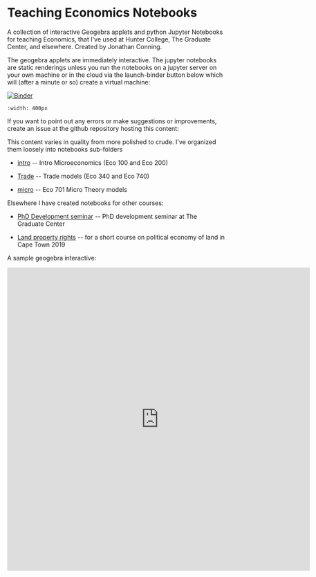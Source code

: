 # Teaching Economics Notebooks

A collection of interactive Geogebra applets and python Jupyter Notebooks for teaching Economics, that I've used at Hunter College, The Graduate Center, and elsewhere. Created by Jonathan Conning.

The geogebra applets are immediately interactive.  The jupyter notebooks are static renderings unless you run the notebooks on a jupyter server on your own machine or in the cloud via the launch-binder button below which will (after a minute or so) create a virtual machine:

   [![Binder](https://mybinder.org/badge_logo.svg)](https://mybinder.org/v2/gh/jhconning/Econ-Teach/master)

```{image} rent-diagram.png
:width: 400px
```
If you want to point out any errors or make suggestions or improvements, create an issue at the github repository hosting this content: 

This content varies in quality from more polished to crude. I've organized them loosely into notebooks sub-folders

- [intro](notebooks/intro)  -- Intro Microeconomics (Eco 100 and Eco 200)

- [Trade](notebooks/trade)  -- Trade models (Eco 340 and Eco 740) 

- [micro](notebooks/micro)  -- Eco 701 Micro Theory models


Elsewhere I have created notebooks for other courses:

- [PhD Development seminar](https://jhconning.github.io/DevII/)  -- PhD development seminar at The Graduate Center

- [Land property rights](https://github.com/jhconning/land_uct_2019)  -- for a short course on political economy of land in Cape Town 2019


A sample geogebra interactive: 
<iframe scrolling="no" title="Specific Factors" src="https://www.geogebra.org/material/iframe/id/r52rb2uj/width/1200/height/750/border/888888/sfsb/true/smb/false/stb/false/stbh/false/ai/false/asb/false/sri/false/rc/false/ld/false/sdz/true/ctl/false" width="700px" height="700px" style="border:0px;"> </iframe>
